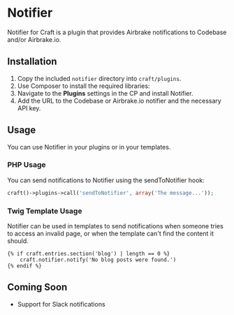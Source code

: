 # Notifier

Notifier for Craft is a plugin that provides Airbrake notifications to Codebase and/or Airbrake.io.

## Installation

1. Copy the included `notifier` directory into `craft/plugins`.
2. Use Composer to install the required libraries:
3. Navigate to the **Plugins** settings in the CP and install Notifier.
4. Add the URL to the Codebase or Airbrake.io notifier and the necessary API key.

## Usage

You can use Notifier in your plugins or in your templates.

### PHP Usage

You can send notifications to Notifier using the sendToNotifier hook:

```php
craft()->plugins->call('sendToNotifier', array('The message...'));
```

### Twig Template Usage

Notifier can be used in templates to send notifications when someone tries to access an invalid page, or when the template can't find the content it should.

```twig
{% if craft.entries.section('blog') | length == 0 %}
	craft.notifier.notify('No blog posts were found.')
{% endif %}
```

## Coming Soon

* Support for Slack notifications